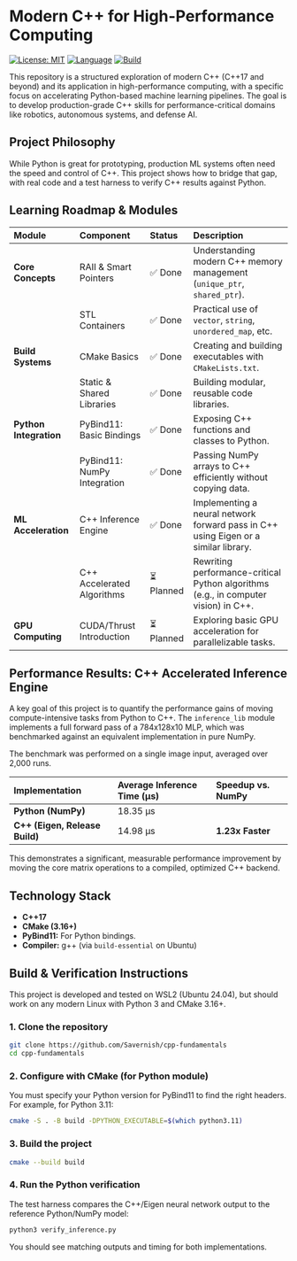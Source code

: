 # Modern C++ for High-Performance Computing

[![License: MIT](https://img.shields.io/badge/License-MIT-yellow.svg)](https://opensource.org/licenses/MIT)
[![Language](https://img.shields.io/badge/C%2B%2B-17-blue.svg)](https://isocpp.org/)
[![Build](https://img.shields.io/badge/build-CMake-green.svg)](https://cmake.org/)

This repository is a structured exploration of modern C++ (C++17 and beyond) and its application in high-performance computing, with a specific focus on accelerating Python-based machine learning pipelines. The goal is to develop production-grade C++ skills for performance-critical domains like robotics, autonomous systems, and defense AI.

## Project Philosophy

While Python is great for prototyping, production ML systems often need the speed and control of C++. This project shows how to bridge that gap, with real code and a test harness to verify C++ results against Python.

## Learning Roadmap & Modules

| Module | Component | Status | Description |
| :--- | :--- | :--- | :--- |
| **Core Concepts** | RAII & Smart Pointers | ✅ Done | Understanding modern C++ memory management (`unique_ptr`, `shared_ptr`). |
| | STL Containers | ✅ Done | Practical use of `vector`, `string`, `unordered_map`, etc. |
| **Build Systems** | CMake Basics | ✅ Done | Creating and building executables with `CMakeLists.txt`. |
| | Static & Shared Libraries | ✅ Done | Building modular, reusable code libraries. |
| **Python Integration** | PyBind11: Basic Bindings | ✅ Done | Exposing C++ functions and classes to Python. |
| | PyBind11: NumPy Integration | ✅ Done | Passing NumPy arrays to C++ efficiently without copying data. |
| **ML Acceleration** | C++ Inference Engine | ✅ Done | Implementing a neural network forward pass in C++ using Eigen or a similar library. |
| | C++ Accelerated Algorithms | ⏳ Planned | Rewriting performance-critical Python algorithms (e.g., in computer vision) in C++. |
| **GPU Computing** | CUDA/Thrust Introduction | ⏳ Planned | Exploring basic GPU acceleration for parallelizable tasks. |

## Performance Results: C++ Accelerated Inference Engine

A key goal of this project is to quantify the performance gains of moving compute-intensive tasks from Python to C++. The `inference_lib` module implements a full forward pass of a 784x128x10 MLP, which was benchmarked against an equivalent implementation in pure NumPy.

The benchmark was performed on a single image input, averaged over 2,000 runs.

| Implementation | Average Inference Time (µs) | Speedup vs. NumPy |
| :--- | :--- | :--- |
| **Python (NumPy)** | 18.35 µs |
| **C++ (Eigen, Release Build)** | 14.98 µs | **1.23x Faster** |


This demonstrates a significant, measurable performance improvement by moving the core matrix operations to a compiled, optimized C++ backend.

## Technology Stack

* **C++17**
* **CMake (3.16+)**
* **PyBind11:** For Python bindings.
* **Compiler:** g++ (via `build-essential` on Ubuntu)

## Build & Verification Instructions


This project is developed and tested on WSL2 (Ubuntu 24.04), but should work on any modern Linux with Python 3 and CMake 3.16+.

### 1. Clone the repository
```bash
git clone https://github.com/Savernish/cpp-fundamentals
cd cpp-fundamentals
```

### 2. Configure with CMake (for Python module)
You must specify your Python version for PyBind11 to find the right headers. For example, for Python 3.11:
```bash
cmake -S . -B build -DPYTHON_EXECUTABLE=$(which python3.11)
```

### 3. Build the project
```bash
cmake --build build
```

### 4. Run the Python verification
The test harness compares the C++/Eigen neural network output to the reference Python/NumPy model:
```bash
python3 verify_inference.py
```
You should see matching outputs and timing for both implementations.
